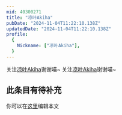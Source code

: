 ```yaml
---
mid: 40300271
title: "凉叶Akiha"
pubDate: "2024-11-04T11:22:10.138Z"
updatedDate: "2024-11-04T11:22:10.138Z"
profile:
  {
    Nickname: ["凉叶Akiha"],
  }
---
```


关注[凉叶Akiha](https://space.bilibili.com/40300271)谢谢喵~ 关注[凉叶Akiha](https://space.bilibili.com/40300271)谢谢喵~

## 此条目有待补充
你可以在[这里](https://github.com/Yuhanawa/VTuber.ICU-Content/edit/master/v/凉叶Akiha/index.md)编辑本文
